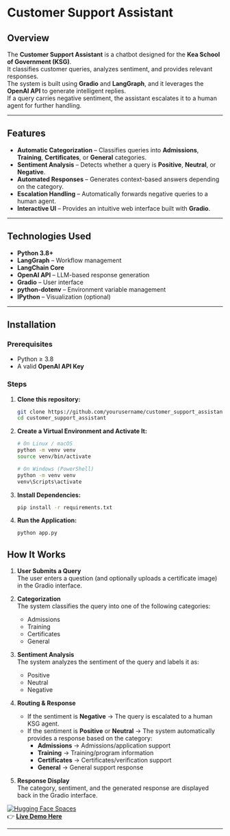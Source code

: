 # Customer Support Assistant

## Overview
The **Customer Support Assistant** is a chatbot designed for the **Kea School of Government (KSG)**.  
It classifies customer queries, analyzes sentiment, and provides relevant responses.  
The system is built using **Gradio** and **LangGraph**, and it leverages the **OpenAI API** to generate intelligent replies.  
If a query carries negative sentiment, the assistant escalates it to a human agent for further handling.

---

## Features
- **Automatic Categorization** – Classifies queries into **Admissions**, **Training**, **Certificates**, or **General** categories.  
- **Sentiment Analysis** – Detects whether a query is **Positive**, **Neutral**, or **Negative**.  
- **Automated Responses** – Generates context-based answers depending on the category.  
- **Escalation Handling** – Automatically forwards negative queries to a human agent.  
- **Interactive UI** – Provides an intuitive web interface built with **Gradio**.

---

## Technologies Used
- **Python 3.8+**
- **LangGraph** – Workflow management  
- **LangChain Core**  
- **OpenAI API** – LLM-based response generation  
- **Gradio** – User interface  
- **python-dotenv** – Environment variable management  
- **IPython** – Visualization (optional)

---

##  Installation

### Prerequisites
- Python ≥ 3.8  
- A valid **OpenAI API Key**  

### Steps

1. **Clone this repository:**
   ```bash
   git clone https://github.com/yourusername/customer_support_assistant.git
   cd customer_support_assistant
2. **Create a Virtual Environment and Activate It:**
   ```bash
   # On Linux / macOS
   python -m venv venv
   source venv/bin/activate

   # On Windows (PowerShell)
   python -m venv venv
   venv\Scripts\activate
3. **Install Dependencies:**
   ```bash
   pip install -r requirements.txt
4. **Run the Application:**
   ```bash
   python app.py
##  How It Works

1. **User Submits a Query**  
   The user enters a question (and optionally uploads a certificate image) in the Gradio interface.

2. **Categorization**  
   The system classifies the query into one of the following categories:  
   - Admissions  
   - Training  
   - Certificates  
   - General  

3. **Sentiment Analysis**  
   The system analyzes the sentiment of the query and labels it as:  
   - Positive  
   - Neutral  
   - Negative  

4. **Routing & Response**  
   - If the sentiment is **Negative** → The query is escalated to a human KSG agent.  
   - If the sentiment is **Positive** or **Neutral** → The system automatically provides a response based on the category:  
     - **Admissions** → Admissions/application support  
     - **Training** → Training/program information  
     - **Certificates** → Certificates/verification support  
     - **General** → General support response  

5. **Response Display**  
   The category, sentiment, and the generated response are displayed back in the Gradio interface.

     

[![Hugging Face Spaces](https://img.shields.io/badge/🤗%20HuggingFace-Spaces-blue)](https://huggingface.co/spaces/Keffas/customer_support_agent)  
👉 **[Live Demo Here](https://huggingface.co/spaces/Keffas/customer_support_agent)**  

---



